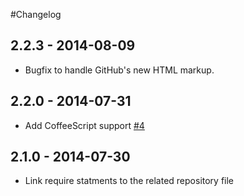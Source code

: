 #Changelog

## 2.2.3 - 2014-08-09
- Bugfix to handle GitHub's new HTML markup.

## 2.2.0 - 2014-07-31
- Add CoffeeScript support [#4](https://github.com/stefanbuck/github-linker/issues/4)

## 2.1.0 - 2014-07-30
- Link require statments to the related repository file
